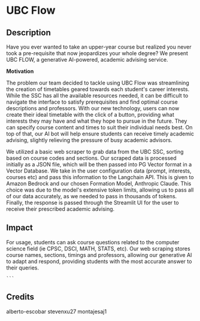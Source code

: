 # UBC Flow

## Description

Have you ever wanted to take an upper-year course but realized you never took a pre-requisite that now jeopardizes your whole degree? We present UBC FLOW, a generative AI-powered, academic advising service.

**Motivation**

The problem our team decided to tackle using UBC Flow was streamlining the creation of timetables geared towards each student's career interests. While the SSC has all the available resources needed, it can be difficult to navigate the interface to satisfy prerequisites and find optimal course descriptions and professors. With our new technology, users can now create their ideal timetable with the click of a button, providing what interests they may have and what they hope to pursue in the future. They can specify course content and times to suit their individual needs best. On top of that, our AI bot will help ensure students can receive timely academic advising, slightly relieving the pressure of busy academic advisors. 

We utilized a basic web scraper to grab data from the UBC SSC, sorting based on course codes and sections. Our scraped data is processed initially as a JSON file, which will be then passed into PG Vector format in a Vector Database. We take in the user configuration data (prompt, interests, courses etc) and pass this information to the Langchain API. This is given to Amazon Bedrock and our chosen Formation Model, Anthropic Claude. This choice was due to the model's extensive token limits, allowing us to pass all of our data accurately, as we needed to pass in thousands of tokens. Finally, the response is passed through the Streamlit UI for the user to receive their prescribed academic advising. 

## Impact

For usage, students can ask course questions related to the computer science field (ie CPSC, DSCI, MATH, STATS, etc). Our web scraping stores course names, sections, timings and professors, allowing our generative AI to adapt and respond, providing students with the most accurate answer to their queries. 

    ```
## Credits

alberto-escobar
stevenxu27
montajesaj1
